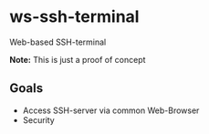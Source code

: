 # ws-ssh-terminal
Web-based SSH-terminal

**Note:** This is just a proof of concept

## Goals

- Access SSH-server via common Web-Browser
- Security




